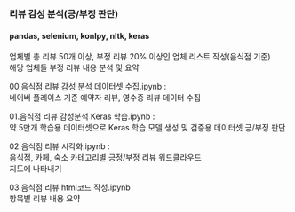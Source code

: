 ### 리뷰 감성 분석(긍/부정 판단)
#### pandas, selenium,  konlpy, nltk, keras
업체별 총 리뷰 50개 이상, 부정 리뷰 20% 이상인 업체 리스트 작성(음식점 기준)<br>
해당 업체들 부정 리뷰 내용 분석 및 요약<br>

00.음식점 리뷰 감성 분석 데이터셋 수집.ipynb :<br>
   네이버 플레이스 기준 예약자 리뷰, 영수증 리뷰 데이터 수집<br>
   
01.음식점 리뷰 감성분석 Keras 학습.ipynb :<br>
   약 5만개 학습용 데이터셋으로 Keras 학습 모델 생성 및 검증용 데이터셋 긍/부정 판단<br>
   
02.음식점 리뷰 시각화.ipynb :<br>
   음식점, 카페, 숙소 카테고리별 긍정/부정 리뷰 워드클라우드<br>
   지도에 나타내기<br>
   
03.음식점 리뷰 html코드 작성.ipynb<br>
   항목별 리뷰 내용 요약<br>
